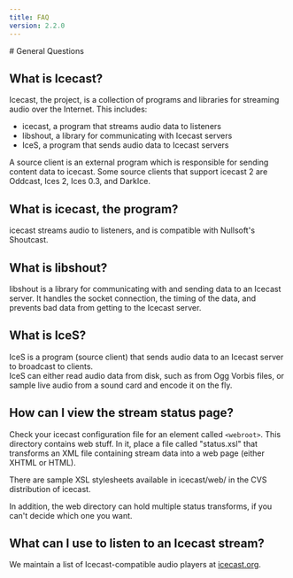 ```yaml
---
title: FAQ
version: 2.2.0
---
```


<article markdown="1">
# General Questions

## What is Icecast?
Icecast, the project, is a collection of programs and libraries for streaming audio over the Internet. This includes:
*	icecast, a program that streams audio data to listeners
*	libshout, a library for communicating with Icecast servers
*	IceS, a program that sends audio data to Icecast servers

A source client is an external program which is responsible for sending content data to icecast. Some source clients that
support icecast 2 are Oddcast, Ices 2, Ices 0.3, and DarkIce.

## What is icecast, the program?
icecast streams audio to listeners, and is compatible with Nullsoft's Shoutcast.

## What is libshout?
libshout is a library for communicating with and sending data to an Icecast server. It handles the socket connection,
the timing of the data, and prevents bad data from getting to the Icecast server.

## What is IceS?
IceS is a program (source client) that sends audio data to an Icecast server to broadcast to clients.  
IceS can either read audio data from disk, such as from Ogg Vorbis files, or sample live audio from a sound card and encode
it on the fly.

## How can I view the stream status page?
Check your icecast configuration file for an element called `<webroot>`. This directory contains web stuff. In it, place a file called "status.xsl" that transforms an XML file containing stream data into a web page (either XHTML or HTML).  
  
There are sample XSL stylesheets available in icecast/web/ in the CVS distribution of icecast.  
  
In addition, the web directory can hold multiple status transforms, if you can't decide which one you want.  

## What can I use to listen to an Icecast stream?
We maintain a list of Icecast-compatible audio players at [icecast.org](http://www.icecast.org/).
</article>
